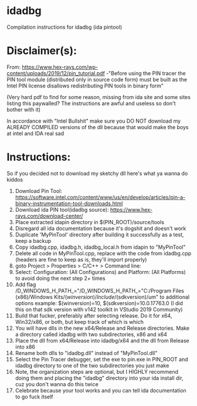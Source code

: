 # idadbg
Compilation instructions for idadbg (ida pintool)
# Disclaimer(s):
From: https://www.hex-rays.com/wp-content/uploads/2019/12/pin_tutorial.pdf 
-"Before using the PIN tracer the PIN tool module (distributed only in source code form) must be
built as the Intel PIN license disallows redistributing PIN tools in binary form"

(Very hard pdf to find for some reason, missing from ida site and some sites listing this paywalled? The instructions are awful and useless so don't bother with it)

In accordance with "Intel Bullshit" make sure you DO NOT download my ALREADY COMPILED versions of the dll because that would make the boys at intel and IDA real sad

# Instructions:
So if you decided not to download my sketchy dll here's what ya wanna do kiddos
1. Download Pin Tool: https://software.intel.com/content/www/us/en/develop/articles/pin-a-binary-instrumentation-tool-downloads.html
2. Download ida PIN tool(idadbg source): https://www.hex-rays.com/download-center/
3. Place extracted idapin directory in $(PIN_ROOT)/source/tools
4. Disregard all ida documentation because it's dogshit and doesn't work
5. Duplicate 'MyPinTool' directory after building it successfully as a test, keep a backup
6. Copy idadbg.cpp, idadbg.h, idadbg_local.h from idapin to "MyPinTool"
7. Delete all code in MyPinTool.cpp, replace with the code from idadbg.cpp (headers are fine to keep as is, they'll import properly)
8. goto Project > Properties > C/C++ > Command line:
9. Select: Configuration: (All Configurations) and Platform: (All Platforms) to avoid doing the next step 2+ times
10. Add flag /D_WINDOWS_H_PATH_="/D_WINDOWS_H_PATH_="C:/Program Files (x86)/Windows Kits/$(winversion)/Include/$(sdkversion)/um" to additional options
example: $(winversion)=10, $(sdkversion)=10.0.17763.0 (I did this on that sdk version with v142 toolkit in VStudio 2019 Community)
11. Build that fucker, preferably after selecting release. Do it for x64, Win32/x86, or both, but keep track of which is which
12. You will have dlls in the new x64/Release and Release directories. Make a directory called idadbg with two subdirectories, x86 and x64
13. Place the dll from x64/Release into idadbg/x64 and the dll from Release into x86
14. Rename both dlls to "idadbg.dll" instead of "MyPinTool.dll"
15. Select the Pin Tracer debugger, set the exe to pin.exe in PIN_ROOT and idadbg directory to one of the two subdirectories you just make
16. Note, the organization steps are optional, but I HIGHLY recommend doing them and placing the "idadbg" directory into your ida install dir, cuz you don't wanna do this twice
17. Celebrate because your tool works and you can tell ida documentation to go fuck itself
